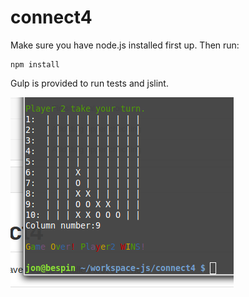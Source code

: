 connect4
========

Make sure you have node.js installed first up.  Then run:

	npm install
	
Gulp is provided to run tests and jslint.

![Screenshot of application](https://raw.githubusercontent.com/jph98/connect4/master/connect4.png "Screenshot")
